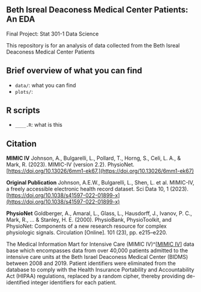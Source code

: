 ## Beth Isreal Deaconess Medical Center Patients: An EDA
Final Project: Stat 301-1 Data Science

This repository is for an analysis of data collected from the Beth Isreal Deaconess Medical Center Patients

## Brief overview of what you can find

- `data/`: what you can find
- `plots/`: 


## R scripts 

- `____.R`: what is this

## Citation

**MIMIC IV**
Johnson, A., Bulgarelli, L., Pollard, T., Horng, S., Celi, L. A., & Mark, R. (2023). MIMIC-IV (version 2.2). PhysioNet. [https://doi.org/10.13026/6mm1-ek67.](https://doi.org/10.13026/6mm1-ek67)

**Original Publication**
Johnson, A.E.W., Bulgarelli, L., Shen, L. et al. MIMIC-IV, a freely accessible electronic health record dataset. Sci Data 10, 1 (2023). [https://doi.org/10.1038/s41597-022-01899-x](https://doi.org/10.1038/s41597-022-01899-x)

**PhysioNet** 
Goldberger, A., Amaral, L., Glass, L., Hausdorff, J., Ivanov, P. C., Mark, R., ... & Stanley, H. E. (2000). PhysioBank, PhysioToolkit, and PhysioNet: Components of a new research resource for complex physiologic signals. Circulation [Online]. 101 (23), pp. e215–e220.


The Medical Information Mart for Intensive Care (MIMIC IV)^[[MIMIC IV](https://physionet.org/content/mimiciv/2.2/hosp/#files-panel)]
 data base which encompasses data from over 40,000 patients admitted to the intensive care units at the Beth Israel Deaconess Medical Center (BIDMS) between 2008 and 2019. Patient identifiers were eliminated from the database to comply with the Health Insurance Portability and Accountability Act (HIPAA) regulations, replaced by a random cipher, thereby providing de-identified integer identifiers for each patient. 


